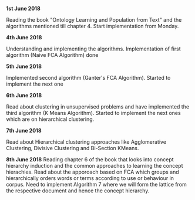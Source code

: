 **1st June 2018**

Reading the book "Ontology Learning and Population from Text" and the algorithms mentioned till chapter 4.
Start implementation from Monday.

**4th June 2018**

Understanding and implementing the algorithms. Implementation of first algorithm (Naive FCA Algorithm) done

**5th June 2018**

Implemented second algorithm (Ganter's FCA Algorithm). Started to implement the next one

**6th June 2018**

Read about clustering in unsupervised problems and have implemented the third algorithm (K Means Algorithm). Started to implement the next ones which are on hierarchical clustering.

**7th June 2018**

Read about Hierarchical clustering approaches like Agglomerative Clustering, Divisive Clustering and Bi-Section KMeans. 

**8th June 2018**
Reading chapter 6 of the book that looks into concept hierarchy induction and the common approaches to learning the concept hierachies.
Read about the apporoach based on FCA which groups and hierarchically orders words or terms according to use or behaviour in corpus. Need to implement Algorithm 7 where we will form the lattice from the respective document and hence the concept hierarchy. 

